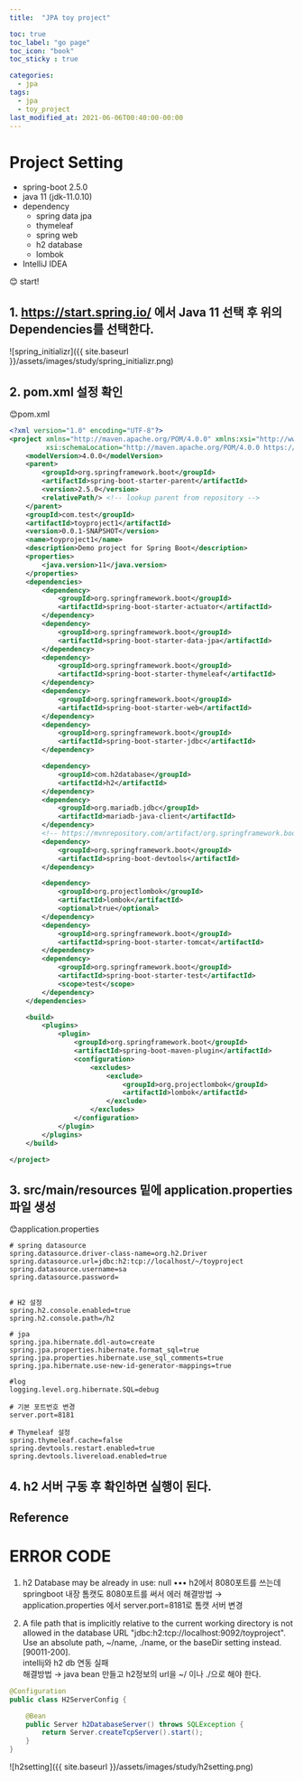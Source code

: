 ```yaml
---
title:  "JPA toy project"

toc: true
toc_label: "go page"
toc_icon: "book"
toc_sticky : true

categories:
  - jpa
tags:
  - jpa
  - toy_project
last_modified_at: 2021-06-06T00:40:00-00:00
---
```


# Project Setting
* spring-boot 2.5.0
* java 11 (jdk-11.0.10)
* dependency
    - spring data jpa
    - thymeleaf
    - spring web
    - h2 database
    - lombok
* IntelliJ IDEA

😊 start!
## 1. https://start.spring.io/ 에서 Java 11 선택 후 위의 Dependencies를 선택한다.
   ![spring_initializr]({{ site.baseurl }}/assets/images/study/spring_initializr.png)   

## 2. pom.xml 설정 확인

😊pom.xml   

```xml
<?xml version="1.0" encoding="UTF-8"?>
<project xmlns="http://maven.apache.org/POM/4.0.0" xmlns:xsi="http://www.w3.org/2001/XMLSchema-instance"
         xsi:schemaLocation="http://maven.apache.org/POM/4.0.0 https://maven.apache.org/xsd/maven-4.0.0.xsd">
    <modelVersion>4.0.0</modelVersion>
    <parent>
        <groupId>org.springframework.boot</groupId>
        <artifactId>spring-boot-starter-parent</artifactId>
        <version>2.5.0</version>
        <relativePath/> <!-- lookup parent from repository -->
    </parent>
    <groupId>com.test</groupId>
    <artifactId>toyproject1</artifactId>
    <version>0.0.1-SNAPSHOT</version>
    <name>toyproject1</name>
    <description>Demo project for Spring Boot</description>
    <properties>
        <java.version>11</java.version>
    </properties>
    <dependencies>
        <dependency>
            <groupId>org.springframework.boot</groupId>
            <artifactId>spring-boot-starter-actuator</artifactId>
        </dependency>
        <dependency>
            <groupId>org.springframework.boot</groupId>
            <artifactId>spring-boot-starter-data-jpa</artifactId>
        </dependency>
        <dependency>
            <groupId>org.springframework.boot</groupId>
            <artifactId>spring-boot-starter-thymeleaf</artifactId>
        </dependency>
        <dependency>
            <groupId>org.springframework.boot</groupId>
            <artifactId>spring-boot-starter-web</artifactId>
        </dependency>
        <dependency>
            <groupId>org.springframework.boot</groupId>
            <artifactId>spring-boot-starter-jdbc</artifactId>
        </dependency>

        <dependency>
            <groupId>com.h2database</groupId>
            <artifactId>h2</artifactId>
        </dependency>
        <dependency>
            <groupId>org.mariadb.jdbc</groupId>
            <artifactId>mariadb-java-client</artifactId>
        </dependency>
        <!-- https://mvnrepository.com/artifact/org.springframework.boot/spring-boot-devtools -->
        <dependency>
            <groupId>org.springframework.boot</groupId>
            <artifactId>spring-boot-devtools</artifactId>
        </dependency>

        <dependency>
            <groupId>org.projectlombok</groupId>
            <artifactId>lombok</artifactId>
            <optional>true</optional>
        </dependency>
        <dependency>
            <groupId>org.springframework.boot</groupId>
            <artifactId>spring-boot-starter-tomcat</artifactId>
        </dependency>
        <dependency>
            <groupId>org.springframework.boot</groupId>
            <artifactId>spring-boot-starter-test</artifactId>
            <scope>test</scope>
        </dependency>
    </dependencies>

    <build>
        <plugins>
            <plugin>
                <groupId>org.springframework.boot</groupId>
                <artifactId>spring-boot-maven-plugin</artifactId>
                <configuration>
                    <excludes>
                        <exclude>
                            <groupId>org.projectlombok</groupId>
                            <artifactId>lombok</artifactId>
                        </exclude>
                    </excludes>
                </configuration>
            </plugin>
        </plugins>
    </build>

</project>

```

## 3. src/main/resources 밑에 application.properties 파일 생성
😊application.properties   

```properties
# spring datasource
spring.datasource.driver-class-name=org.h2.Driver
spring.datasource.url=jdbc:h2:tcp://localhost/~/toyproject
spring.datasource.username=sa
spring.datasource.password=


# H2 설정
spring.h2.console.enabled=true
spring.h2.console.path=/h2

# jpa
spring.jpa.hibernate.ddl-auto=create
spring.jpa.properties.hibernate.format_sql=true
spring.jpa.properties.hibernate.use_sql_comments=true
spring.jpa.hibernate.use-new-id-generator-mappings=true

#log
logging.level.org.hibernate.SQL=debug

# 기본 포트번호 변경
server.port=8181

# Thymeleaf 설정
spring.thymeleaf.cache=false
spring.devtools.restart.enabled=true
spring.devtools.livereload.enabled=true
```

## 4. h2 서버 구동 후 확인하면 실행이 된다.

## Reference
  
# ERROR CODE
1. h2 Database may be already in use: null •••
h2에서 8080포트를 쓰는데 springboot 내장 톰캣도 8080포트를 써서 에러
해결방법 → application.properties 에서 server.port=8181로 톰캣 서버 변경

2. A file path that is implicitly relative to the current working directory is not allowed in the database URL "jdbc:h2:tcp://localhost:9092/toyproject". Use an absolute path, ~/name, ./name, or the baseDir setting instead. [90011-200].   
intellij와 h2 db 연동 실패    
해결방법 → java bean 만들고 h2정보의 url을 ~/ 이나 ./으로 해야 한다.       

```java
@Configuration
public class H2ServerConfig {

    @Bean
    public Server h2DatabaseServer() throws SQLException {
        return Server.createTcpServer().start();
    }
}
```   

![h2setting]({{ site.baseurl }}/assets/images/study/h2setting.png)    
